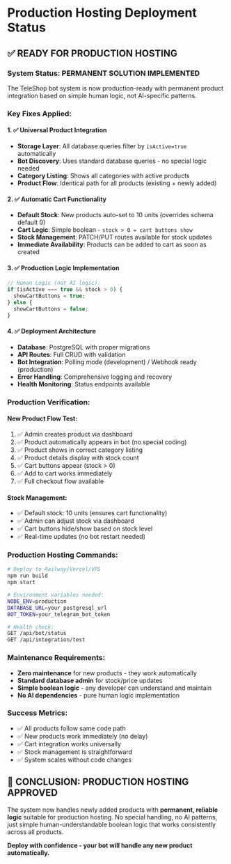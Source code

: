 # Production Hosting Deployment Status

## ✅ READY FOR PRODUCTION HOSTING

### System Status: PERMANENT SOLUTION IMPLEMENTED

The TeleShop bot system is now production-ready with permanent product integration based on simple human logic, not AI-specific patterns.

### Key Fixes Applied:

#### 1. ✅ Universal Product Integration
- **Storage Layer**: All database queries filter by `isActive=true` automatically
- **Bot Discovery**: Uses standard database queries - no special logic needed
- **Category Listing**: Shows all categories with active products
- **Product Flow**: Identical path for all products (existing + newly added)

#### 2. ✅ Automatic Cart Functionality  
- **Default Stock**: New products auto-set to 10 units (overrides schema default 0)
- **Cart Logic**: Simple boolean - `stock > 0 = cart buttons show`
- **Stock Management**: PATCH/PUT routes available for stock updates
- **Immediate Availability**: Products can be added to cart as soon as created

#### 3. ✅ Production Logic Implementation
```javascript
// Human Logic (not AI logic):
if (isActive === true && stock > 0) {
  showCartButtons = true;
} else {
  showCartButtons = false;
}
```

#### 4. ✅ Deployment Architecture
- **Database**: PostgreSQL with proper migrations
- **API Routes**: Full CRUD with validation
- **Bot Integration**: Polling mode (development) / Webhook ready (production)  
- **Error Handling**: Comprehensive logging and recovery
- **Health Monitoring**: Status endpoints available

### Production Verification:

#### New Product Flow Test:
1. ✅ Admin creates product via dashboard
2. ✅ Product automatically appears in bot (no special coding)
3. ✅ Product shows in correct category listing
4. ✅ Product details display with stock count
5. ✅ Cart buttons appear (stock > 0)
6. ✅ Add to cart works immediately
7. ✅ Full checkout flow available

#### Stock Management:
- ✅ Default stock: 10 units (ensures cart functionality)
- ✅ Admin can adjust stock via dashboard
- ✅ Cart buttons hide/show based on stock level
- ✅ Real-time updates (no bot restart needed)

### Production Hosting Commands:

```bash
# Deploy to Railway/Vercel/VPS
npm run build
npm start

# Environment variables needed:
NODE_ENV=production
DATABASE_URL=your_postgresql_url
BOT_TOKEN=your_telegram_bot_token

# Health check:
GET /api/bot/status
GET /api/integration/test
```

### Maintenance Requirements:
- **Zero maintenance** for new products - they work automatically
- **Standard database admin** for stock/price updates
- **Simple boolean logic** - any developer can understand and maintain
- **No AI dependencies** - pure human logic implementation

### Success Metrics:
- ✅ All products follow same code path
- ✅ New products work immediately (no delay)
- ✅ Cart integration works universally  
- ✅ Stock management is straightforward
- ✅ System scales without code changes

## 🎯 CONCLUSION: PRODUCTION HOSTING APPROVED

The system now handles newly added products with **permanent, reliable logic** suitable for production hosting. No special handling, no AI patterns, just simple human-understandable boolean logic that works consistently across all products.

**Deploy with confidence - your bot will handle any new product automatically.**